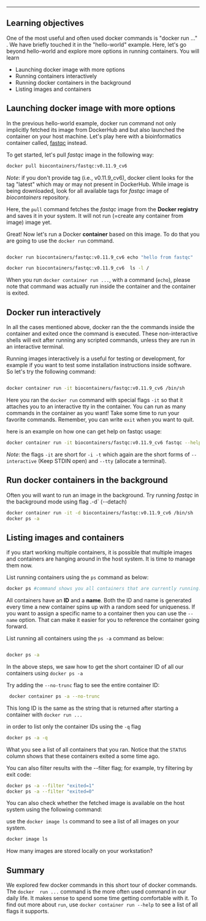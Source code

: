 
---
## Learning objectives
One of the most useful and often used docker commands  is "docker run ..." . We have briefly touched it in the "hello-world" example. Here, let's go beyond hello-world and explore more options in running containers.
You will learn
- Launching docker image with more options
- Running containers interactively
- Running docker containers in the background
- Listing images and containers

## Launching docker image with more options

In the previous hello-world example, docker run command  not only implicitly fetched its image from DockerHub and but also launched the container on your host machine. Let's play here with a bioinformatics container called, [fastqc](https://hub.docker.com/r/biocontainers/fastqc) instead.

To get started, let's pull *fastqc* image in the following way:

```bash
docker pull biocontainers/fastqc:v0.11.9_cv6
```
*Note*: if you don't provide tag (i.e., v0.11.9_cv6), docker client looks for the tag "latest" which may or may not present in DockerHub. While image is being downloaded, look for all available tags for *fastqc* image of *biocontainers* repository.

Here, the `pull` command fetches the *fastqc* image from the **Docker registry** and saves it in your system. It will not run (=create any container from image) image yet.


Great! Now let's run a Docker **container** based on this image. To do that you are going to use the `docker run` command.

```bash

docker run biocontainers/fastqc:v0.11.9_cv6 echo "hello from fastqc"

docker run biocontainers/fastqc:v0.11.9_cv6  ls -l /

```
When you run `docker container run ...`, with a command (`echo`), please note that command was actually run inside the container and the container is exited.


## Docker run interactively

In all the cases mentioned above, docker ran the the commands inside the container and exited once the command is executed.   These non-interactive shells will exit after running any scripted commands, unless they are run in an interactive terminal.

Running images interactively is a useful for testing or development, for example if you want to test some installation instructions inside software. So let's try the following command:

```bash

docker container run -it biocontainers/fastqc:v0.11.9_cv6 /bin/sh

```
Here you ran the  `docker run` command with special flags `-it` so that it attaches you to an interactive tty in the container. You can run as many commands in the container as you want! Take some time to run your favorite commands. Remember, you can write `exit` when you want to quit.

here is an example on how one can get help on fastqc usage:

```bash
docker container run -it biocontainers/fastqc:v0.11.9_cv6 fastqc --help
```

*Note*: the flags `-it` are short for `-i -t` which again are the short forms of `--interactive` (Keep STDIN open) and  `--tty` (allocate a terminal).

## Run docker containers in the background

Often you will want to run an image in the background. Try running *fastqc* in the background mode using flag .-d` (--detach)

```bash
docker container run -it -d biocontainers/fastqc:v0.11.9_cv6 /bin/sh
docker ps -a
````
## Listing images and containers

if you start working multiple containers, it is possible that multiple images and containers are hanging around in the host system. It is time to manage them now.

List running containers using the `ps` command as below:

```bash
docker ps #command shows you all containers that are currently running.
```
All containers have an **ID** and a **name**. Both the ID and name is generated every time a new container spins up with a random seed for uniqueness. If you want to assign a specific name to a container then you can use the `--name` option. That can make it easier for you to reference the container going forward.

List running all containers using the `ps -a` command as below:

```bash

docker ps -a  

```
In the above steps, we saw how to get the short container ID of all our containers using `docker ps -a`

Try adding the `--no-trunc`   flag to see the entire container ID:

```bash
 docker container ps -a --no-trunc
```
This long ID is the same as the string that is returned after starting a container with
`docker run ...`

in order to list only the container IDs using the `-q` flag

```bash
docker ps -a -q
```
What you see  a list of all containers that you ran. Notice that the `STATUS` column shows that these containers exited a some time ago.

You can also filter results with the --filter flag; for example, try filtering by exit code:
```bash
docker ps -a --filter "exited=1"
docker ps -a --filter "exited=0"

```

You can also check whether the fetched image is available on the host system using the following command:

use the `docker image ls` command to see a list of all images on your system.

```bash
docker image ls

```
How many images are stored locally on your workstation?

##  Summary

We explored few docker commands in this short tour of docker commands. The `docker  run ...` command is the more often used command in our daily life. It makes sense to spend some time getting comfortable with it. To find out more about `run`, use `docker container run --help` to see a list of all flags it supports.
